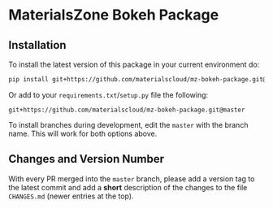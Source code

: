 # MaterialsZone Bokeh Package

## Installation
To install the latest version of this package in your current environment do:
```bash
pip install git+https://github.com/materialscloud/mz-bokeh-package.git@master
```

Or add to your `requirements.txt`/`setup.py` file the following:
```
git+https://github.com/materialscloud/mz-bokeh-package.git@master
```

To install branches during development, edit the `master` with the branch name.
This will work for both options above.

## Changes and Version Number
With every PR merged into the `master` branch, please add a version tag to the latest commit
and add a __short__ description of the changes to the file `CHANGES.md` (newer entries at the top).